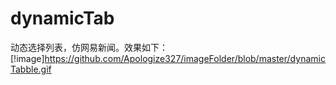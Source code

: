# dynamicTab
动态选择列表，仿网易新闻。效果如下：
</br>
[!image]https://github.com/Apologize327/imageFolder/blob/master/dynamicTabble.gif
